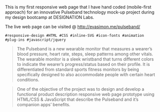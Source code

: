 This is my first responsive web page that I have hand coded (mobile-first approach) for an innovative Pulseband technology mock-up project during my design bootcamp at DESIGNATION Labs.

The live web page can be visited @ http://evasimon.me/pulseband/
    
    #responsive-design #HTML #CSS #inline-SVG #icon-fonts #animation #plug-ins #javascript/jquery



> The Pulseband is a new wearable monitor that measures a wearer’s blood pressure, heart rate, steps, sleep patterns among other vitals. The wearable monitor is a sleek wristband that turns different colors to indicate the wearer’s progress/status based on their profile. It is differentiated from standard sports fitness monitors by being specifically designed to also accommodate people with certain heart conditions.

> One of the objective of the project was to design and develop a functional product description responsive web page prototype using HTML/CSS & JavaScript that describe the Pulseband and it’s companion apps’ benefits. 


